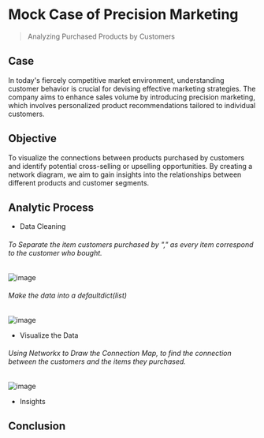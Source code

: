 # Mock Case of Precision Marketing
> Analyzing Purchased Products by Customers

## Case
In today's fiercely competitive market environment, understanding customer behavior is crucial for devising effective marketing strategies. The company aims to enhance sales volume by introducing precision marketing, which involves personalized product recommendations tailored to individual customers.

## Objective
To visualize the connections between products purchased by customers and identify potential cross-selling or upselling opportunities. 
By creating a network diagram, we aim to gain insights into the relationships between different products and customer segments.

## Analytic Process
- Data Cleaning
###### To Separate the item customers purchased by "," as every item correspond to the customer who bought.
![image](https://github.com/41071119H-Irene/connection-graph/assets/112916890/3a530f03-bf94-4640-aa4c-0ed26f924a43)
###### Make the data into a defaultdict(list)
![image](https://github.com/41071119H-Irene/connection-graph/assets/112916890/60456b53-a32d-42c9-80a0-9e187d648008)

- Visualize the Data
###### Using Networkx to Draw the Connection Map, to find the connection between the customers and the items they purchased.
  ![image](https://github.com/41071119H-Irene/connection-graph/assets/112916890/729ca1ee-67e4-413a-91e2-257bfba969b9)

- Insights
## Conclusion
